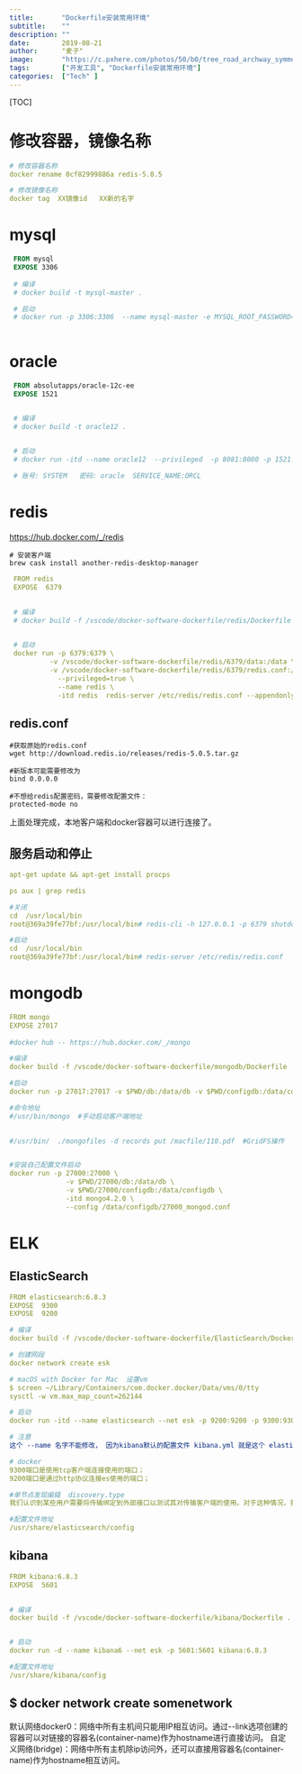 ```yaml
---
title:       "Dockerfile安装常用环境"
subtitle:    ""
description: ""
date:        2019-08-21
author:      "麦子"
image:       "https://c.pxhere.com/photos/50/b0/tree_road_archway_symmetry_and_black_white-99031.jpg!d"
tags:        ["开发工具", "Dockerfile安装常用环境"]
categories:  ["Tech" ]
---
```


[TOC]



# 修改容器，镜像名称

```yaml
# 修改容器名称
docker rename 0cf82999886a redis-5.0.5 

# 修改镜像名称
docker tag  XX镜像id   XX新的名字

```

# mysql

```dockerfile
 FROM mysql
 EXPOSE 3306
 
 # 编译 
 # docker build -t mysql-master .

 # 启动
 # docker run -p 3306:3306  --name mysql-master -e MYSQL_ROOT_PASSWORD=root -itd mysql-master
 
```

# oracle

```dockerfile
 FROM absolutapps/oracle-12c-ee
 EXPOSE 1521 


 # 编译 
 # docker build -t oracle12 .

 
 # 启动
 # docker run -itd --name oracle12  --privileged  -p 8081:8080 -p 1521:1521 absolutapps/oracle-12c-ee

 # 账号: SYSTEM   密码: oracle  SERVICE_NAME:ORCL 
```



# redis

<https://hub.docker.com/_/redis>

```shell
# 安装客户端
brew cask install another-redis-desktop-manager
```



```yml
 FROM redis
 EXPOSE  6379
 

 # 编译 
 # docker build -f /vscode/docker-software-dockerfile/redis/Dockerfile .

 
 # 启动
 docker run -p 6379:6379 \
          -v /vscode/docker-software-dockerfile/redis/6379/data:/data \
          -v /vscode/docker-software-dockerfile/redis/6379/redis.conf:/etc/redis/redis.conf \
            --privileged=true \
            --name redis \
            -itd redis  redis-server /etc/redis/redis.conf --appendonly yes
```

## redis.conf

```shell
#获取原始的redis.conf
wget http://download.redis.io/releases/redis-5.0.5.tar.gz

#新版本可能需要修改为 
bind 0.0.0.0

#不想给redis配置密码，需要修改配置文件：
protected-mode no

```

上面处理完成，本地客户端和docker容器可以进行连接了。 

## 服务启动和停止

```yml
apt-get update && apt-get install procps 

ps aux | grep redis

#关闭 
cd  /usr/local/bin 
root@369a39fe77bf:/usr/local/bin# redis-cli -h 127.0.0.1 -p 6379 shutdown

#启动
cd  /usr/local/bin 
root@369a39fe77bf:/usr/local/bin# redis-server /etc/redis/redis.conf
```

# mongodb

```yml
FROM mongo
EXPOSE 27017
 
#docker hub -- https://hub.docker.com/_/mongo 

#编译 
docker build -f /vscode/docker-software-dockerfile/mongodb/Dockerfile .

#启动
docker run -p 27017:27017 -v $PWD/db:/data/db -v $PWD/configdb:/data/configdb -d mongo

#命令地址
#/usr/bin/mongo  #手动启动客户端地址

 
#/usr/bin/  ./mongofiles -d records put /macfile/110.pdf  #GridFS操作


#安装自己配置文件启动
docker run -p 27000:27000 \
              -v $PWD/27000/db:/data/db \
              -v $PWD/27000/configdb:/data/configdb \
              -itd mongo4.2.0 \
              --config /data/configdb/27000_mongod.conf

```

## 

# ELK

## ElasticSearch

```yml
FROM elasticsearch:6.8.3
EXPOSE  9300
EXPOSE  9200

# 编译 
docker build -f /vscode/docker-software-dockerfile/ElasticSearch/Dockerfile .

# 创建网段 
docker network create esk

# macOS with Docker for Mac  设置vm
$ screen ~/Library/Containers/com.docker.docker/Data/vms/0/tty
sysctl -w vm.max_map_count=262144

# 启动
docker run -itd --name elasticsearch --net esk -p 9200:9200 -p 9300:9300 -e "discovery.type=single-node" elasticsearch:6.8.3

# 注意
这个 --name 名字不能修改， 因为kibana默认的配置文件 kibana.yml 就是这个 elasticsearch.hosts: [ "http://elasticsearch:9200" ]

# docker
9300端口是使用tcp客户端连接使用的端口；
9200端口是通过http协议连接es使用的端口；

#单节点发现编辑  discovery.type 
我们认识到某些用户需要将传输绑定到外部接口以测试其对传输客户端的使用。对于这种情况，我们提供发现类型single-node（通过设置discovery.type为来 配置single-node）；在这种情况下，节点将选举自己为主节点，并且不会与任何其他节点一起加入群集。

#配置文件地址
/usr/share/elasticsearch/config

```



## kibana

```yml
FROM kibana:6.8.3
EXPOSE  5601
 

# 编译 
docker build -f /vscode/docker-software-dockerfile/kibana/Dockerfile .


# 启动
docker run -d --name kibana6 --net esk -p 5601:5601 kibana:6.8.3

#配置文件地址
/usr/share/kibana/config
```



## $ docker network create somenetwork 

默认网络docker0：网络中所有主机间只能用IP相互访问。通过--link选项创建的容器可以对链接的容器名(container-name)作为hostname进行直接访问。
自定义网络(bridge)：网络中所有主机除ip访问外，还可以直接用容器名(container-name)作为hostname相互访问。